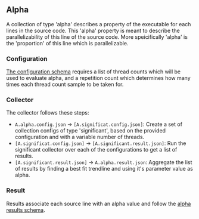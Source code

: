 ## Alpha
A collection of type 'alpha' describes a property of the executable for each lines in the source code.
This 'alpha' property is meant to describe the parallelizability of this line of the source code.
More speicifically 'alpha' is the 'proportion' of this line which is parallelizable.

### Configuration
[The configuration schema](schemas/alpha.config.schema.json) requires a list of thread counts which will be used to evaluate alpha,
and a repetition count which determines how many times each thread count sample to be taken for.

### Collector
The collector follows these steps:
* `A.alpha.config.json` -> `[A.significat.config.json]`: Create a set of collection configs of type 'significant', based on the provided configuration and with a variable number of threads.
* `[A.significat.config.json]` -> `[A.significant.result.json]`: Run the significant collector over each of the configurations to get a list of results.
* `[A.significant.result.json]` -> `A.alpha.result.json`: Aggregate the list of results by finding a best fit trendline and using it's parameter value as alpha.

### Result
Results associate each source line with an alpha value and follow the [alpha results schema](schemas/alpha.result.schema.json).